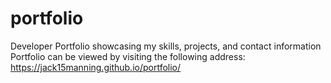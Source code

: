 # portfolio
Developer Portfolio showcasing my skills, projects, and contact information
Portfolio can be viewed by visiting the following address:
https://jack15manning.github.io/portfolio/

